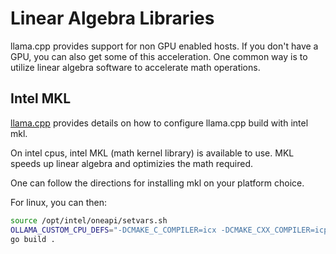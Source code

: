 # Linear Algebra Libraries

llama.cpp provides support for non GPU enabled hosts.
If you don't have a GPU, you can also get some of this acceleration.
One common way is to utilize linear algebra software to accelerate math operations.

## Intel MKL

[llama.cpp](https://github.com/ggerganov/llama.cpp/blob/master/README.md#intel-onemkl) provides details on how to configure llama.cpp build with intel mkl.

On intel cpus, intel MKL (math kernel library) is available to use.
MKL speeds up linear algebra and optimizies the math required.

One can follow the directions for installing mkl on your platform choice.

For linux, you can then:

```bash
source /opt/intel/oneapi/setvars.sh
OLLAMA_CUSTOM_CPU_DEFS="-DCMAKE_C_COMPILER=icx -DCMAKE_CXX_COMPILER=icpx -DLLAMA_BLAS=ON -DLLAMA_BLAS_VENDOR=Intel10_64lp -DLLAMA_NATIVE=ON" go generate ./...
go build .
```

